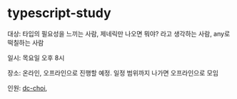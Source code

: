 # typescript-study

대상: 타입의 필요성을 느끼는 사람, 제네릭만 나오면 뭐야? 라고 생각하는 사람, any로 떡칠하는 사람

일시: 목요일 오후 8시

장소: 온라인, 오프라인으로 진행할 예정. 일정 범위까지 나가면 오프라인으로 모임

인원: [dc-choi](https://github.com/dc-choi), 